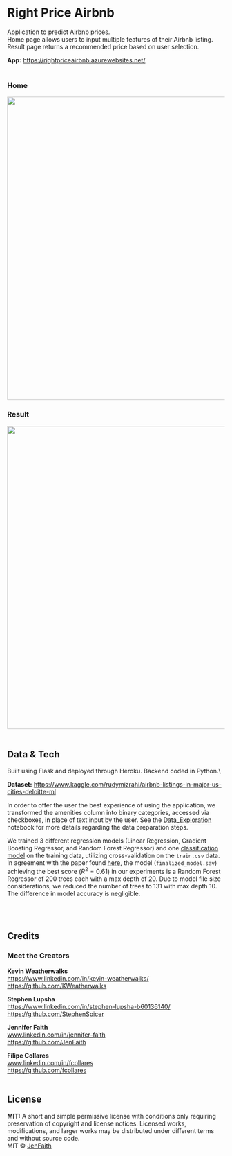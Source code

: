 # Right Price Airbnb

Application to predict Airbnb prices.\
Home page allows users to input multiple features of their Airbnb listing.\
Result page returns a recommended price based on user selection.

**App:** https://rightpriceairbnb.azurewebsites.net/
<br><br>

### Home
<img src="https://user-images.githubusercontent.com/75267484/110042105-432ff880-7d13-11eb-81b8-7d63dc42c5c8.PNG" width="700"><br>

### Result
<img src="https://user-images.githubusercontent.com/75267484/110042045-25629380-7d13-11eb-9c1d-ec5041c99b5a.png" width="700"><br>
<br>

## Data & Tech
Built using Flask and deployed through Heroku. Backend coded in Python.\

**Dataset:** https://www.kaggle.com/rudymizrahi/airbnb-listings-in-major-us-cities-deloitte-ml

In order to offer the user the best experience of using the application, we transformed the amenities column into binary categories, accessed via checkboxes, in place of text input by the user. See the [Data_Exploration](https://github.com/JenFaith/airbnb_app/blob/main/Data_Exploration.ipynb) notebook for more details regarding the data preparation steps.  

We trained 3 different regression models (Linear Regression, Gradient Boosting Regressor, and Random Forest Regressor) and one [classification model](https://github.com/JenFaith/airbnb_app/blob/main/Classification_Model.ipynb) on the training data, utilizing cross-validation on the `train.csv` data.  
In agreement with the paper found [here](https://arxiv.org/ftp/arxiv/papers/1805/1805.12101.pdf), the model (`finalized_model.sav`) achieving the best score ($R^2=0.61$) in our experiments is a Random Forest Regressor of 200 trees each with a max depth of 20. Due to model file size considerations, we reduced the number of trees to 131 with max depth 10. The difference in model accuracy is negligible.

<br><br>

## Credits
### Meet the Creators

**Kevin Weatherwalks**<br>
https://www.linkedin.com/in/kevin-weatherwalks/<br>
https://github.com/KWeatherwalks <br>

**Stephen Lupsha**<br>
https://www.linkedin.com/in/stephen-lupsha-b60136140/<br>
https://github.com/StephenSpicer<br>

**Jennifer Faith**<br>
www.linkedin.com/in/jennifer-faith<br>
https://github.com/JenFaith<br>


**Filipe Collares**<br>
www.linkedin.com/in/fcollares<br>
https://github.com/fcollares<br>
<br>

## License
**MIT:** A short and simple permissive license with conditions only requiring preservation of copyright and license notices. Licensed works, modifications, and larger works may be distributed under different terms and without source code.<br>
MIT © [JenFaith]()

